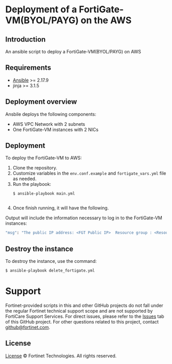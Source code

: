 # Deployment of a FortiGate-VM(BYOL/PAYG)  on the AWS
## Introduction
An ansible script to deploy a FortiGate-VM(BYOL/PAYG) on AWS

## Requirements
* [Ansible](https://docs.ansible.com/ansible/latest/getting_started/index.html) >= 2.17.9
* jinja >= 3.1.5


## Deployment overview
Ansbile deploys the following components:
   - AWS VPC Network with 2 subnets
   - One FortiGate-VM instances with 2 NICs

## Deployment
To deploy the FortiGate-VM to AWS:
1. Clone the repository.
2. Customize variables in the `env.conf.example` and `fortigate_vars.yml` file as needed.
3. Run the playbook:
   ```sh
   $ ansible-playbook main.yml
    ```
   ```
4. Once finish running, it will have the following.

Output will include the information necessary to log in to the FortiGate-VM instances:
```sh
"msg": "The public IP address: <FGT Public IP>  Resource group : <Resource Group name> Username: <FGT Username> Password: <FGT Password> "
```

## Destroy the instance
To destroy the instance, use the command:
```sh
$ ansible-playbook delete_fortigate.yml 
```

# Support
Fortinet-provided scripts in this and other GitHub projects do not fall under the regular Fortinet technical support scope and are not supported by FortiCare Support Services.
For direct issues, please refer to the [Issues](https://github.com/fortinet/fortigate-ansible-deploy/issues) tab of this GitHub project.
For other questions related to this project, contact [github@fortinet.com](mailto:github@fortinet.com).

## License
[License](https://github.com/fortinet/fortigate-ansible-deploy/blob/master/LICENSE) © Fortinet Technologies. All rights reserved.

